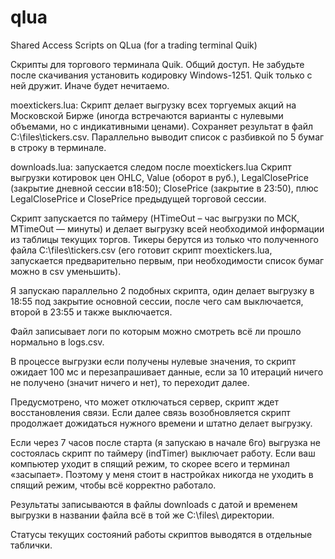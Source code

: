 # qlua
Shared Access Scripts on QLua (for a trading terminal Quik)

Скрипты для торгового терминала Quik. Общий доступ.
Не забудьте после скачивания установить кодировку Windows-1251. 
Quik только с ней дружит. Иначе будет нечитаемо.

moextickers.lua:
Скрипт делает выгрузку всех торгуемых акций на Московской Бирже (иногда встречаются варианты с нулевыми объемами, но с индикативными ценами). 
Сохраняет результат в файл C:\\files\\tickers.csv.
Параллельно выводит список с разбивкой по 5 бумаг в строку в терминале.

downloads.lua: запускается следом после moextickers.lua
Скрипт выгрузки котировок цен OHLC, Value (оборот в руб.), LegalClosePrice (закрытие дневной сессии в18:50); ClosePrice (закрытие в 23:50), 
плюс LegalClosePrice и ClosePrice предыдущей торговой сессии.

Cкрипт запускается по таймеру (HTimeOut – час выгрузки по МСК, MTimeOut — минуты) и делает выгрузку всей необходимой информации из таблицы текущих торгов. 
Тикеры берутся из только что полученного файла C:\files\tickers.csv (его готовит скрипт moextickers.lua, запускается предварительно первым, при необходимости список бумаг можно в csv уменьшить). 

Я запускаю параллельно 2 подобных скрипта, один делает выгрузку в 18:55 под закрытие основной сессии, 
после чего сам выключается, второй в 23:55 и также выключается.

Файл записывает логи по которым можно смотреть всё ли прошло нормально в logs.csv.

В процессе выгрузки если получены нулевые значения, то скрипт ожидает 100 мс и перезапрашивает данные, если за 10 итераций ничего не получено (значит ничего и нет), то переходит далее. 

Предусмотрено, что может отключаться сервер, скрипт ждет восстановления связи. 
Если далее связь возобновляется скрипт продолжает дожидаться нужного времени и штатно делает выгрузку. 

Если через 7 часов после старта (я запускаю в начале 6го) выгрузка не состоялась скрипт по таймеру (indTimer) выключает работу. Если ваш компьютер уходит в спящий режим, то скорее всего и терминал «засыпает». Поэтому у меня стоит в настройках никогда не уходить в спящий режим, чтобы всё корректно работало.

Результаты записываются в файлы downloads с датой и временем выгрузки в названии файла всё в той же C:\files\ директории.

Статусы текущих состояний работы скриптов выводятся в отдельные таблички.

